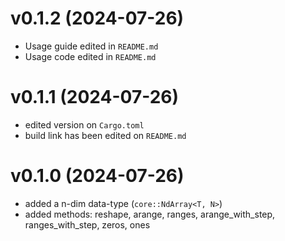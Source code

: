 # v0.1.2 (2024-07-26)

- Usage guide edited in `README.md`
- Usage code edited in `README.md`

# v0.1.1 (2024-07-26)

- edited version on `Cargo.toml`
- build link has been edited on `README.md`

# v0.1.0 (2024-07-26)

- added a n-dim data-type (`core::NdArray<T, N>`)
- added methods: reshape, arange, ranges, arange_with_step, ranges_with_step, zeros, ones
